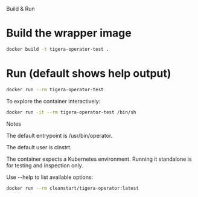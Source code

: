 Build & Run
# Build the wrapper image
```bash
docker build -t tigera-operator-test .
```

# Run (default shows help output)
```bash
docker run --rm tigera-operator-test
```

To explore the container interactively:
```bash
docker run -it --rm tigera-operator-test /bin/sh
```

Notes

The default entrypoint is /usr/bin/operator.

The default user is clnstrt.

The container expects a Kubernetes environment. Running it standalone is for testing and inspection only.

Use --help to list available options:
```bash
docker run --rm cleanstart/tigera-operator:latest
```